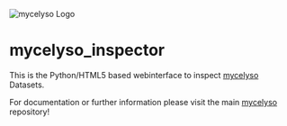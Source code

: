 ![mycelyso Logo](https://cdn.rawgit.com/modsim/mycelyso-inspector/3cc336ceeb73d69fee80fb86b95436591a5e1be5/mycelyso_inspector/static/mycelyso.svg)

# mycelyso_inspector

This is the Python/HTML5 based webinterface to inspect [mycelyso](https://github.com/modsim/mycelyso) Datasets.

For documentation or further information please visit the main [mycelyso](https://github.com/modsim/mycelyso) repository!

